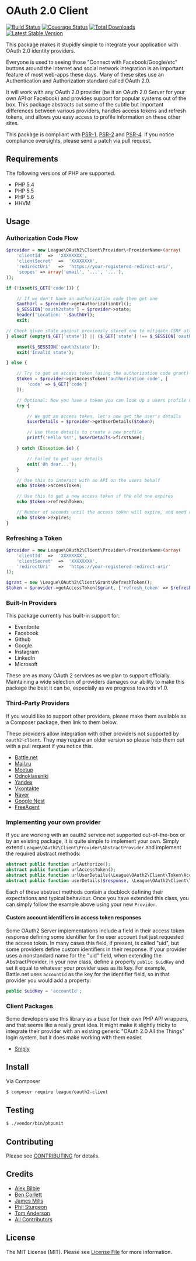 # OAuth 2.0 Client

[![Build Status](https://travis-ci.org/thephpleague/oauth2-client.png?branch=master)](https://travis-ci.org/thephpleague/oauth2-client)
[![Coverage Status](https://coveralls.io/repos/thephpleague/oauth2-client/badge.png)](https://coveralls.io/r/thephpleague/oauth2-client)
[![Total Downloads](https://poser.pugx.org/league/oauth2-client/downloads.png)](https://packagist.org/packages/league/oauth2-client)
[![Latest Stable Version](https://poser.pugx.org/league/oauth2-client/v/stable.png)](https://packagist.org/packages/league/oauth2-client)

This package makes it stupidly simple to integrate your application with OAuth 2.0 identity providers.

Everyone is used to seeing those "Connect with Facebook/Google/etc" buttons around the Internet and social network
integration is an important feature of most web-apps these days. Many of these sites use an Authentication and Authorization standard called OAuth 2.0.

It will work with any OAuth 2.0 provider (be it an OAuth 2.0 Server for your own API or Facebook) and provides support
for popular systems out of the box. This package abstracts out some of the subtle but important differences between various providers, handles access tokens and refresh tokens, and allows you easy access to profile information on these other sites.

This package is compliant with [PSR-1][], [PSR-2][] and [PSR-4][]. If you notice compliance oversights, please send
a patch via pull request.

[PSR-1]: https://github.com/php-fig/fig-standards/blob/master/accepted/PSR-1-basic-coding-standard.md
[PSR-2]: https://github.com/php-fig/fig-standards/blob/master/accepted/PSR-2-coding-style-guide.md
[PSR-4]: https://github.com/php-fig/fig-standards/blob/master/accepted/PSR-4-autoloader.md


## Requirements

The following versions of PHP are supported.

* PHP 5.4
* PHP 5.5
* PHP 5.6
* HHVM

## Usage

### Authorization Code Flow

```php
$provider = new League\OAuth2\Client\Provider\<ProviderName>(array(
    'clientId'  =>  'XXXXXXXX',
    'clientSecret'  =>  'XXXXXXXX',
    'redirectUri'   =>  'https://your-registered-redirect-uri/',
    'scopes' => array('email', '...', '...'),
));

if (!isset($_GET['code'])) {

    // If we don't have an authorization code then get one
    $authUrl = $provider->getAuthorizationUrl();
    $_SESSION['oauth2state'] = $provider->state;
    header('Location: '.$authUrl);
    exit;

// Check given state against previously stored one to mitigate CSRF attack
} elseif (empty($_GET['state']) || ($_GET['state'] !== $_SESSION['oauth2state'])) {

    unset($_SESSION['oauth2state']);
    exit('Invalid state');

} else {

	// Try to get an access token (using the authorization code grant)
    $token = $provider->getAccessToken('authorization_code', [
    	'code' => $_GET['code']
    ]);

    // Optional: Now you have a token you can look up a users profile data
    try {

        // We got an access token, let's now get the user's details
        $userDetails = $provider->getUserDetails($token);

        // Use these details to create a new profile
	    printf('Hello %s!', $userDetails->firstName);

    } catch (Exception $e) {

        // Failed to get user details
        exit('Oh dear...');
    }

    // Use this to interact with an API on the users behalf
    echo $token->accessToken;

    // Use this to get a new access token if the old one expires
    echo $token->refreshToken;

    // Number of seconds until the access token will expire, and need refreshing
    echo $token->expires;
}
```

### Refreshing a Token

```php
$provider = new League\OAuth2\Client\Provider\<ProviderName>(array(
    'clientId'  =>  'XXXXXXXX',
    'clientSecret'  =>  'XXXXXXXX',
    'redirectUri'   =>  'https://your-registered-redirect-uri/'
));

$grant = new \League\OAuth2\Client\Grant\RefreshToken();
$token = $provider->getAccessToken($grant, ['refresh_token' => $refreshToken]);
```


### Built-In Providers

This package currently has built-in support for:

- Eventbrite
- Facebook
- Github
- Google
- Instagram
- LinkedIn
- Microsoft

These are as many OAuth 2 services as we plan to support officially. Maintaining a wide selection of providers
damages our ability to make this package the best it can be, especially as we progress towards v1.0.

### Third-Party Providers

If you would like to support other providers, please make them available as a Composer package, then link to them
below.

These providers allow integration with other providers not supported by `oauth2-client`. They may require an older version
so please help them out with a pull request if you notice this.

- [Battle.net](https://packagist.org/packages/depotwarehouse/oauth2-bnet)
- [Mail.ru](https://packagist.org/packages/aego/oauth2-mailru)
- [Meetup](https://github.com/howlowck/meetup-oauth2-provider)
- [Odnoklassniki](https://packagist.org/packages/aego/oauth2-odnoklassniki)
- [Yandex](https://packagist.org/packages/aego/oauth2-yandex)
- [Vkontakte](https://packagist.org/packages/j4k/oauth2-vkontakte)
- [Naver](https://packagist.org/packages/deminoth/oauth2-naver)
- [Google Nest](https://github.com/JC5/nest-oauth2-provider)
- [FreeAgent](https://github.com/CloudManaged/oauth2-freeagent)

### Implementing your own provider

If you are working with an oauth2 service not supported out-of-the-box or by an existing package, it is quite simple to
implement your own. Simply extend `League\OAuth2\Client\Provider\AbstractProvider` and implement the required abstract
methods:

```php
abstract public function urlAuthorize();
abstract public function urlAccessToken();
abstract public function urlUserDetails(\League\OAuth2\Client\Token\AccessToken $token);
abstract public function userDetails($response, \League\OAuth2\Client\Token\AccessToken $token);
```

Each of these abstract methods contain a docblock defining their expectations and typical behaviour. Once you have
extended this class, you can simply follow the example above using your new `Provider`.

#### Custom account identifiers in access token responses

Some OAuth2 Server implementations include a field in their access token response defining some identifier
for the user account that just requested the access token. In many cases this field, if present, is called "uid", but
some providers define custom identifiers in their response. If your provider uses a nonstandard name for the "uid" field,
when extending the AbstractProvider, in your new class, define a property `public $uidKey` and set it equal to whatever
your provider uses as its key. For example, Battle.net uses `accountId` as the key for the identifier field, so in that
provider you would add a property:

```php
public $uidKey = 'accountId';
```

### Client Packages

Some developers use this library as a base for their own PHP API wrappers, and that seems like a really great idea. It might make it slightly tricky to integrate their provider with an existing generic "OAuth 2.0 All the Things" login system, but it does make working with them easier.

- [Sniply](https://github.com/younes0/sniply)

## Install

Via Composer

``` bash
$ composer require league/oauth2-client
```

## Testing

``` bash
$ ./vendor/bin/phpunit
```

## Contributing

Please see [CONTRIBUTING](https://github.com/thephpleague/oauth2-client/blob/master/CONTRIBUTING.md) for details.


## Credits

- [Alex Bilbie](https://github.com/alexbilbie)
- [Ben Corlett](https://github.com/bencorlett)
- [James Mills](https://github.com/jamesmills)
- [Phil Sturgeon](https://github.com/philsturgeon)
- [Tom Anderson](https://github.com/TomHAnderson)
- [All Contributors](https://github.com/thephpleague/oauth2-client/contributors)


## License

The MIT License (MIT). Please see [License File](https://github.com/thephpleague/oauth2-client/blob/master/LICENSE) for more information.
